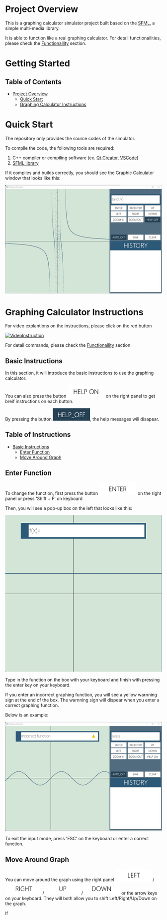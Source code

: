# Project Overview

This is a graphing calculator simulator project built based on the [SFML](https://www.sfml-dev.org "sfml-dv.org"), a simple multi-media library. 

It is able to function like a real graphing calculator. For detail functionailities, please check the [Functionaility](Functionaility.md) section.


# Getting Started

## Table of Contents

* [Project Overview](#project-overview)
  * [Quick Start](#quick-start)
  * [Graphing Calculator Instructions](#graphing-calculator-instructions)



# Quick Start

The repository only provides the source codes of the simulator. 

To compile the code, the following tools are required:


1. C++ compiler or compiling software (ex. [Qt Creator](https://www.qt.io/product/development-tools "QtCreator website"), [VSCode](https://code.visualstudio.com "VSCode Website"))
2. [SFML library](https://www.sfml-dev.org/tutorials/2.5/start-vc.php "sfml-tutorial")


If it compiles and builds correctly, you should see the Graphic Calculator window that looks like this:

![GraphicCalculatorWindow](doc_res/GraphingCalculatorUI.jpg)

# Graphing Calculator Instructions

For video explantions on the instructions, please click on the red button

 [![VideoInstruction](https://upload.wikimedia.org/wikipedia/commons/0/09/YouTube_full-color_icon_%282017%29.svg)](https://youtu.be/PvxouDXfDf0)

For detail commands, please check the [Functionaility](Functionaility.md) section.


## Basic Instructions
In this section, it will introduce the basic instructions to use the graphing calculator.

You can also press the button ![helpon](build-finalproject-Desktop_Qt_5_13_1_MinGW_64_bit-Debug/helpon.jpg) on the right panel to get breif instructions on each button.

By pressing the button ![helpoff](build-finalproject-Desktop_Qt_5_13_1_MinGW_64_bit-Debug/helpoff.jpg), the help messages will disapear. 


## Table of Instructions
* [Basic Instructions](#basic_instructions)
  * [Enter Function](#enter_function)
  * [Move Around Graph](#move_around_graph)



## Enter Function
To change the function, first press the button ![ButtonEnter](build-finalproject-Desktop_Qt_5_13_1_MinGW_64_bit-Debug/enter.jpg) on the right panel or press 'Shift + F' on keyboard

Then, you will see a pop-up box on the left that looks like this:


![PopupBox](doc_res/EnterExample.jpg)


Type in the function on the box with your keyboard and finish with pressing the enter key on your keyboard.

If you enter an incorrect graphing function, you will see a yellow warnning sign at the end of the box. The warnning sign will dispear when you enter a correct graphing function.

Below is an example:


![IncorrectExample](doc_res/IncorrectExample.jpg)

To exit the input mode, press 'ESC' on the keyboard or enter a correct function. 


## Move Around Graph

You can move around the graph using the right panel ![Left](build-finalproject-Desktop_Qt_5_13_1_MinGW_64_bit-Debug/left.jpg)/![Right](build-finalproject-Desktop_Qt_5_13_1_MinGW_64_bit-Debug/right.jpg)/![Up](build-finalproject-Desktop_Qt_5_13_1_MinGW_64_bit-Debug/up.jpg)/![Down](build-finalproject-Desktop_Qt_5_13_1_MinGW_64_bit-Debug/down.jpg) or the arrow keys on your keyboard.
They will both allow you to shift Left/Right/Up/Down on the graph.

If 
